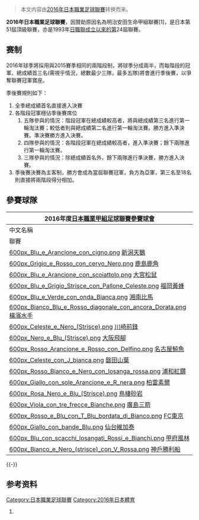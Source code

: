 > 本文内容由[2016年日本職業足球聯賽](https://zh.wikipedia.org/wiki/2016年日本職業足球聯賽)转换而来。


**2016年日本職業足球聯賽**，因贊助原因名為明治安田生命甲組聯賽\[1\]，是日本第51屆頂級聯賽，亦是1993年[日職聯成立以來的第](https://zh.wikipedia.org/wiki/日職聯 "wikilink")24屆聯賽。

## 赛制

2016年球季將採用與2015賽季相同的兩階段制，將球季分成兩半，而每階段的冠軍、總成績首三名(需視乎情況，總數最少三隊，最多五隊)將會進行季後賽，以爭奪聯賽冠軍寶座。

季後賽規則如下：

1.  全季總成績首名直接進入決賽
2.  各階段冠軍穩佔季後賽席位
    1.  五隊參與的情況：階段冠軍在總成績較高者，將與總成績第三名進行第一輪淘汰賽；較低者則與總成績第二名進行第一輪淘汰賽。勝方進入準決賽。準決賽勝方進入決賽。
    2.  四隊參與的情況：各階段冠軍在總成績較高者，進入準決賽；餘下兩隊進行第一輪淘汰賽。
    3.  三隊參與的情況：除總成績首名外，餘下兩隊進行準決賽，勝方進入決賽。
3.  季後賽決賽為主客制，勝方會成為當屆聯賽冠軍，負方為亞軍，第三名至18名則直接將兩階段得分相加。

## 參賽球隊

| 2016年度[日本職業甲組足球聯賽參賽球會](../Page/日本職業足球聯賽.md "wikilink")                                                                                                                                                                                                                               |
| ------------------------------------------------------------------------------------------------------------------------------------------------------------------------------------------------------------------------------------------------------------------------------------ |
| 中文名稱                                                                                                                                                                                                                                                                                 |
| 聯賽                                                                                                                                                                                                                                                                                   |
| [600px_Blu_e_Arancione_con_cigno.png](https://zh.wikipedia.org/wiki/File:600px_Blu_e_Arancione_con_cigno.png "fig:600px_Blu_e_Arancione_con_cigno.png") [新潟天鵝](../Page/新潟天鵝.md "wikilink")                                                                                      |
| [600px_Grigio_e_Rosso_con_cervo_Nero.png](https://zh.wikipedia.org/wiki/File:600px_Grigio_e_Rosso_con_cervo_Nero.png "fig:600px_Grigio_e_Rosso_con_cervo_Nero.png") [鹿島鹿角](../Page/鹿島鹿角.md "wikilink")                                                                         |
| [600px_Blu_e_Arancione_con_scoiattolo.png](https://zh.wikipedia.org/wiki/File:600px_Blu_e_Arancione_con_scoiattolo.png "fig:600px_Blu_e_Arancione_con_scoiattolo.png") [大宮松鼠](../Page/大宮松鼠.md "wikilink")                                                                       |
| [600px_Blu_e_Grigio_Strisce_con_Pallone_Celeste.png](https://zh.wikipedia.org/wiki/File:600px_Blu_e_Grigio_Strisce_con_Pallone_Celeste.png "fig:600px_Blu_e_Grigio_Strisce_con_Pallone_Celeste.png") [福岡黃蜂](https://zh.wikipedia.org/wiki/福岡黃蜂 "wikilink")                    |
| [600px_Blu_e_Verde_con_onda_Bianca.png](https://zh.wikipedia.org/wiki/File:600px_Blu_e_Verde_con_onda_Bianca.png "fig:600px_Blu_e_Verde_con_onda_Bianca.png") [湘南比馬](../Page/湘南比馬.md "wikilink")                                                                               |
| [600px_Bianco_Blu_e_Rosso_diagonale_con_ancora_Dorata.png](https://zh.wikipedia.org/wiki/File:600px_Bianco_Blu_e_Rosso_diagonale_con_ancora_Dorata.png "fig:600px_Bianco_Blu_e_Rosso_diagonale_con_ancora_Dorata.png") [橫濱水手](https://zh.wikipedia.org/wiki/橫濱水手 "wikilink") |
| [600px_Celeste_e_Nero_(Strisce).png](https://zh.wikipedia.org/wiki/File:600px_Celeste_e_Nero_\(Strisce\).png "fig:600px_Celeste_e_Nero_(Strisce).png") [川崎前鋒](../Page/川崎前鋒.md "wikilink")                                                                                        |
| [600px_Nero_e_Blu_(Strisce).png](https://zh.wikipedia.org/wiki/File:600px_Nero_e_Blu_\(Strisce\).png "fig:600px_Nero_e_Blu_(Strisce).png") [大阪飛腳](../Page/大阪飛腳.md "wikilink")                                                                                                    |
| [600px_Rosso_Arancione_e_Rosso_con_Delfino.png](https://zh.wikipedia.org/wiki/File:600px_Rosso_Arancione_e_Rosso_con_Delfino.png "fig:600px_Rosso_Arancione_e_Rosso_con_Delfino.png") [名古屋鯨魚](../Page/名古屋鯨魚.md "wikilink")                                                     |
| [600px_Celeste_con_J_bianca.png](https://zh.wikipedia.org/wiki/File:600px_Celeste_con_J_bianca.png "fig:600px_Celeste_con_J_bianca.png") [磐田山葉](https://zh.wikipedia.org/wiki/磐田山葉 "wikilink")                                                                                   |
| [600px_Rosso_Bianco_e_Nero_con_losanga_rossa.png](https://zh.wikipedia.org/wiki/File:600px_Rosso_Bianco_e_Nero_con_losanga_rossa.png "fig:600px_Rosso_Bianco_e_Nero_con_losanga_rossa.png") [浦和紅鑽](../Page/浦和紅鑽.md "wikilink")                                                |
| [600px_Giallo_con_sole_Arancione_e_R_nera.png](https://zh.wikipedia.org/wiki/File:600px_Giallo_con_sole_Arancione_e_R_nera.png "fig:600px_Giallo_con_sole_Arancione_e_R_nera.png") [柏雷素爾](../Page/柏雷素爾.md "wikilink")                                                         |
| [600px_Rosa_Nero_e_Blu_(Strisce).png](https://zh.wikipedia.org/wiki/File:600px_Rosa_Nero_e_Blu_\(Strisce\).png "fig:600px_Rosa_Nero_e_Blu_(Strisce).png") [鳥棲砂岩](https://zh.wikipedia.org/wiki/鳥棲砂岩 "wikilink")                                                                 |
| [600px_Viola_con_tre_frecce_Bianche.png](https://zh.wikipedia.org/wiki/File:600px_Viola_con_tre_frecce_Bianche.png "fig:600px_Viola_con_tre_frecce_Bianche.png") [廣島三箭](../Page/廣島三箭.md "wikilink")                                                                             |
| [600px_Rosso_e_Blu_con_T_Blu_bordata_di_Bianco.png](https://zh.wikipedia.org/wiki/File:600px_Rosso_e_Blu_con_T_Blu_bordata_di_Bianco.png "fig:600px_Rosso_e_Blu_con_T_Blu_bordata_di_Bianco.png") [FC東京](https://zh.wikipedia.org/wiki/FC東京 "wikilink")                     |
| [600px_Giallo_con_bande_Blu.png](https://zh.wikipedia.org/wiki/File:600px_Giallo_con_bande_Blu.png "fig:600px_Giallo_con_bande_Blu.png") [仙台維加泰](../Page/仙台維加泰.md "wikilink")                                                                                                    |
| [600px_Blu_con_scacchi_losangati_Rossi_e_Bianchi.png](https://zh.wikipedia.org/wiki/File:600px_Blu_con_scacchi_losangati_Rossi_e_Bianchi.png "fig:600px_Blu_con_scacchi_losangati_Rossi_e_Bianchi.png") [甲府風林](../Page/甲府風林.md "wikilink")                                    |
| [600px_Bianco_e_Nero_(strisce)_con_V_Rossa.png](https://zh.wikipedia.org/wiki/File:600px_Bianco_e_Nero_\(strisce\)_con_V_Rossa.png "fig:600px_Bianco_e_Nero_(strisce)_con_V_Rossa.png") [神戶勝利船](../Page/神戶勝利船.md "wikilink")                                                  |

{{-}}

## 参考资料

[Category:日本職業足球聯賽](https://zh.wikipedia.org/wiki/Category:日本職業足球聯賽 "wikilink") [Category:2016年日本體育](https://zh.wikipedia.org/wiki/Category:2016年日本體育 "wikilink")

1.
